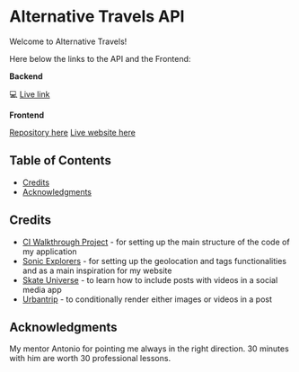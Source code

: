 # Alternative Travels API

Welcome to Alternative Travels!

Here below the links to the API and the Frontend:

<strong>Backend</strong>

💻 [Live link](https://alternative-travels-debb28d8ca03.herokuapp.com/)

<strong>Frontend</strong>

[Repository here](https://github.com/aedoardo1990/alternative-travels/)
[Live website here](https://alternative-travel-54fe13e24a2a.herokuapp.com/)


## Table of Contents

  - [Credits](#credits)
  - [Acknowledgments](#acknowledgments)


## Credits

- [CI Walkthrough Project](https://github.com/mr-fibonacci/moments/tree/bb6657e265fb18360b841e10d9d633dad06f4e5c) - for setting up the main structure of the code of my application
- [Sonic Explorers](https://github.com/nacht-falter/sonic-explorers) - for setting up the geolocation and tags functionalities and as a main inspiration for my website
- [Skate Universe](https://github.com/vanderpatrick/skate-universe) - to learn how to include posts with videos in a social media app
- [Urbantrip](https://github.com/sbojorge/urbantrip) - to conditionally render either images or videos in a post


## Acknowledgments 

My mentor Antonio for pointing me always in the right direction. 30 minutes with him are worth 30 professional lessons.